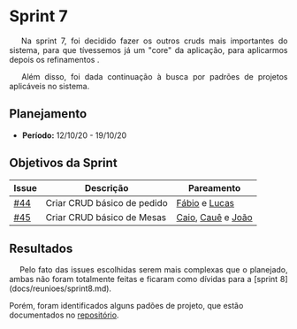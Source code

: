 # Sprint 7
<p align="justify">&emsp;
Na sprint 7, foi decidido fazer os outros cruds mais importantes do sistema, para que tívessemos já um "core" da aplicação, para aplicarmos depois os refinamentos .
</p>
<p align="justify">&emsp;
Além disso, foi dada continuação à busca por padrões de projetos aplicáveis no sistema.
</p>

## Planejamento
* **Período:** 12/10/20 - 19/10/20

## Objetivos da Sprint

|Issue|Descrição|Pareamento|
|--|--|--|
|[#44](https://github.com/UnBArqDsw/2020.1_G10_QRodizio/issues/44)| Criar CRUD básico de pedido|[Fábio](https://github.com/fabio1079) e [Lucas](https://github.com/lucasmidlhey) |
|[#45](https://github.com/UnBArqDsw/2020.1_G10_QRodizio/issues/45)|Criar CRUD básico de Mesas|[Caio](https://github.com/Caiocbeleza), [Cauê](https://github.com/caue96) e [João](https://github.com/jppgomes)|

## Resultados
<p align="justify">&emsp;
Pelo fato das issues escolhidas serem mais complexas que o planejado, ambas não foram totalmente feitas e ficaram como dívidas para a [sprint 8](docs/reunioes/sprint8.md).
</p>

Porém, foram identificados alguns padões de projeto, que estão documentados no [repositório](https://github.com/UnBArqDsw/2020.1_G10_QRodizio/tree/design_patterns/docs/design_patterns).
